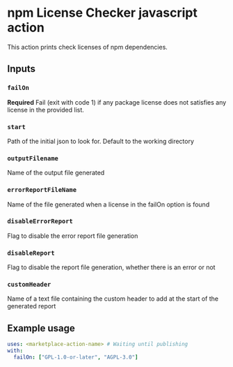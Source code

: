 # npm License Checker javascript action

This action prints check licenses of npm dependencies.

## Inputs

### `failOn`

**Required** Fail (exit with code 1) if any package license does not satisfies any license in the provided list.

### `start`

Path of the initial json to look for. Default to the working directory

### `outputFilename`

Name of the output file generated

### `errorReportFileName`

Name of the file generated when a license in the failOn option is found

### `disableErrorReport`

Flag to disable the error report file generation

### `disableReport`

Flag to disable the report file generation, whether there is an error or not

### `customHeader`

Name of a text file containing the custom header to add at the start of the generated report

## Example usage

```yaml
uses: <marketplace-action-name> # Waiting until publishing
with:
  failOn: ["GPL-1.0-or-later", "AGPL-3.0"]
```
